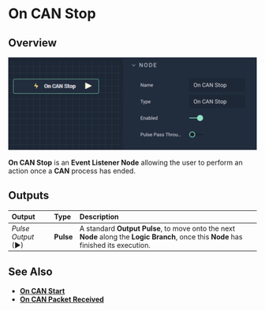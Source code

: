 # On CAN Stop

## Overview

![The On CAN Stop Node.](../../../../.gitbook/assets/oncanstop.png)

**On CAN Stop** is an **Event Listener Node** allowing the user to perform an action once a **CAN** process has ended.

## Outputs

| Output | Type | Description |
| :--- | :--- | :--- |
| _Pulse Output_ \(►\) | **Pulse** | A standard **Output Pulse**, to move onto the next **Node** along the **Logic Branch**, once this **Node** has finished its execution. |

## See Also

* [**On CAN Start**](oncanstart.md)
* [**On CAN Packet Received**](oncanpacketreceived.md)

